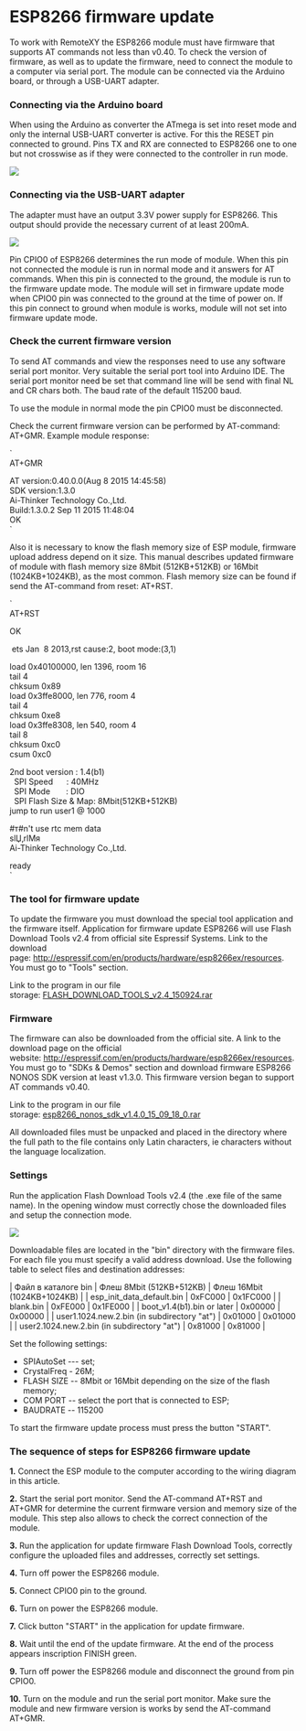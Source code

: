 ESP8266 firmware update
=======================

To work with RemoteXY the ESP8266 module must have firmware that supports AT commands not less than v0.40. To check the version of firmware, as well as to update the firmware, need to connect the module to a computer via serial port. The module can be connected via the Arduino board, or through a USB-UART adapter.

### Connecting via the Arduino board

When using the Arduino as converter the ATmega is set into reset mode and only the internal USB-UART converter is active. For this the RESET pin connected to ground. Pins TX and RX are connected to ESP8266 one to one but not crosswise as if they were connected to the controller in run mode.

![](http://remotexy.com/img/help/help-esp8266-firmware-update-arduino.png)

### Connecting via the USB-UART adapter

The adapter must have an output 3.3V power supply for ESP8266. This output should provide the necessary current of at least 200mA.

![](http://remotexy.com/img/help/help-esp8266-firmware-update-usbuart.png)

Pin CPIO0 of ESP8266 determines the run mode of module. When this pin not connected the module is run in normal mode and it answers for AT commands. When this pin is connected to the ground, the module is run to the firmware update mode. The module will set in firmware update mode when CPIO0 pin was connected to the ground at the time of power on. If this pin connect to ground when module is works, module will not set into firmware update mode.

### Check the current firmware version

To send AT commands and view the responses need to use any software serial port monitor. Very suitable the serial port tool into Arduino IDE. The serial port monitor need be set that command line will be send with final NL and CR chars both. The baud rate of the default 115200 baud.

To use the module in normal mode the pin CPIO0 must be disconnected.

Check the current firmware version can be performed by AT-command: AT+GMR. Example module response:

`\
AT+GMR

AT version:0.40.0.0(Aug 8 2015 14:45:58)\
SDK version:1.3.0\
Ai-Thinker Technology Co.,Ltd.\
Build:1.3.0.2 Sep 11 2015 11:48:04\
OK\
`

Also it is necessary to know the flash memory size of ESP module, firmware upload address depend on it size. This manual describes updated firmware of module with flash memory size 8Mbit (512KB+512KB) or 16Mbit (1024KB+1024KB), as the most common. Flash memory size can be found if send the AT-command from reset: AT+RST.

`\
AT+RST

OK

 ets Jan  8 2013,rst cause:2, boot mode:(3,1)

load 0x40100000, len 1396, room 16\
tail 4\
chksum 0x89\
load 0x3ffe8000, len 776, room 4\
tail 4\
chksum 0xe8\
load 0x3ffe8308, len 540, room 4\
tail 8\
chksum 0xc0\
csum 0xc0

2nd boot version : 1.4(b1)\
  SPI Speed      : 40MHz\
  SPI Mode       : DIO\
  SPI Flash Size & Map: 8Mbit(512KB+512KB)\
jump to run user1 @ 1000

#т#n't use rtc mem data\
slЏ‚rlМя\
Ai-Thinker Technology Co.,Ltd.

ready\
`

### The tool for firmware update

To update the firmware you must download the special tool application and the firmware itself. Application for firmware update ESP8266 will use Flash Download Tools v2.4 from official site Espressif Systems. Link to the download page: <http://espressif.com/en/products/hardware/esp8266ex/resources>. You must go to "Tools" section.

Link to the program in our file storage: [FLASH_DOWNLOAD_TOOLS_v2.4_150924.rar](https://drive.google.com/file/d/0B25ZKkkYCPJbMnhCcC01SEcwUFE/view?usp=sharing)

### Firmware

The firmware can also be downloaded from the official site. A link to the download page on the official website: <http://espressif.com/en/products/hardware/esp8266ex/resources>. You must go to "SDKs & Demos" section and download firmware ESP8266 NONOS SDK version at least v1.3.0. This firmware version began to support AT commands v0.40.

Link to the program in our file storage: [esp8266_nonos_sdk_v1.4.0_15_09_18_0.rar](https://drive.google.com/file/d/0B25ZKkkYCPJbVGR1VHZOVmVvWjA/view?usp=sharing)

All downloaded files must be unpacked and placed in the directory where the full path to the file contains only Latin characters, ie characters without the language localization.

### Settings

Run the application Flash Download Tools v2.4 (the .exe file of the same name). In the opening window must correctly chose the downloaded files and setup the connection mode.

![](http://remotexy.com/img/help/help-esp8266-firmware-update-flash-tool.png)

Downloadable files are located in the "bin" directory with the firmware files. For each file you must specify a valid address download. Use the following table to select files and destination addresses:

| Файл в каталоге bin | Флеш 8Mbit (512KB+512KB) | Флеш 16Mbit (1024KB+1024KB) |
| esp_init_data_default.bin | 0xFC000 | 0x1FC000 |
| blank.bin | 0xFE000 | 0x1FE000 |
| boot_v1.4(b1).bin or later | 0x00000 | 0x00000 |
| user1.1024.new.2.bin (in subdirectory "at") | 0x01000 | 0x01000 |
| user2.1024.new.2.bin (in subdirectory "at") | 0x81000 | 0x81000 |

Set the following settings:

-   SPIAutoSet --- set;
-   CrystalFreq - 26M;
-   FLASH SIZE -- 8Mbit or 16Mbit depending on the size of the flash memory;
-   COM PORT -- select the port that is connected to ESP;
-   BAUDRATE -- 115200

To start the firmware update process must press the button "START".

### The sequence of steps for ESP8266 firmware update

**1.** Connect the ESP module to the computer according to the wiring diagram in this article.

**2.** Start the serial port monitor. Send the AT-command AT+RST and AT+GMR for determine the current firmware version and memory size of the module. This step also allows to check the correct connection of the module.

**3.** Run the application for update firmware Flash Download Tools, correctly configure the uploaded files and addresses, correctly set settings.

**4.** Turn off power the ESP8266 module.

**5.** Connect CPIO0 pin to the ground.

**6.** Turn on power the ESP8266 module.

**7.** Click button "START" in the application for update firmware.

**8.** Wait until the end of the update firmware. At the end of the process appears inscription FINISH green.

**9.** Turn off power the ESP8266 module and disconnect the ground from pin CPIO0.

**10.** Turn on the module and run the serial port monitor. Make sure the module and new firmware version is works by send the AT-command AT+GMR.